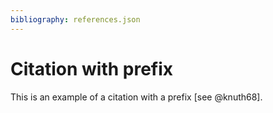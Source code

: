 ```yaml
---
bibliography: references.json
---
```


# Citation with prefix

This is an example of a citation with a prefix [see @knuth68].
